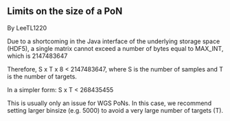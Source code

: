 ## Limits on the size of a PoN

By LeeTL1220

<p>Due to a shortcoming in the Java interface of the underlying storage space (HDF5), a single matrix cannot exceed a number of bytes equal to MAX_INT, which is 2147483647</p>

<p>Therefore, S x T x 8 &lt; 2147483647, where S is the number of samples and T is the number of targets.</p>

<p>In a simpler form:  S x T &lt; 268435455</p>

<p>This is usually only an issue for WGS PoNs.  In this case, we recommend setting larger binsize (e.g. 5000) to avoid a very large number of targets (T).</p>
